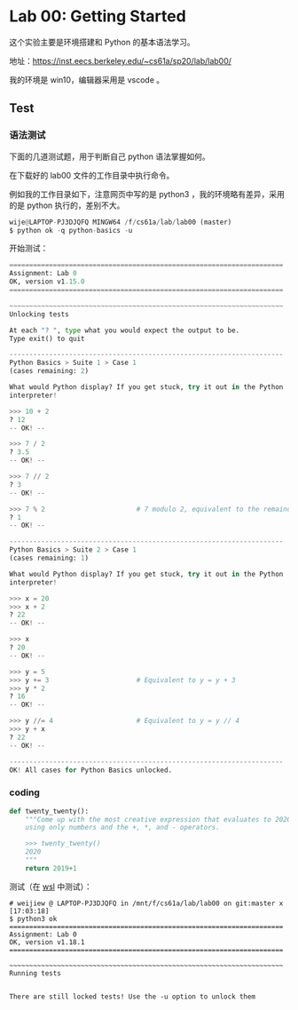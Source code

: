 # Lab 00: Getting Started

这个实验主要是环境搭建和 Python 的基本语法学习。

地址：https://inst.eecs.berkeley.edu/~cs61a/sp20/lab/lab00/

我的环境是 win10，编辑器采用是 vscode 。

## Test

### 语法测试

下面的几道测试题，用于判断自己 python 语法掌握如何。

在下载好的 lab00 文件的工作目录中执行命令。

例如我的工作目录如下，注意网页中写的是 python3 ，我的环境略有差异，采用的是 python 执行的，差别不大。

```python
wije@LAPTOP-PJ3DJQFQ MINGW64 /f/cs61a/lab/lab00 (master)
$ python ok -q python-basics -u
```

开始测试：

```python
=====================================================================
Assignment: Lab 0
OK, version v1.15.0
=====================================================================

~~~~~~~~~~~~~~~~~~~~~~~~~~~~~~~~~~~~~~~~~~~~~~~~~~~~~~~~~~~~~~~~~~~~~
Unlocking tests

At each "? ", type what you would expect the output to be.
Type exit() to quit

---------------------------------------------------------------------
Python Basics > Suite 1 > Case 1
(cases remaining: 2)

What would Python display? If you get stuck, try it out in the Python
interpreter!

>>> 10 + 2
? 12
-- OK! --

>>> 7 / 2
? 3.5
-- OK! --

>>> 7 // 2
? 3
-- OK! --

>>> 7 % 2                       # 7 modulo 2, equivalent to the remainder of 7 // 2
? 1
-- OK! --

---------------------------------------------------------------------
Python Basics > Suite 2 > Case 1
(cases remaining: 1)

What would Python display? If you get stuck, try it out in the Python
interpreter!

>>> x = 20
>>> x + 2
? 22
-- OK! --

>>> x
? 20
-- OK! --

>>> y = 5
>>> y += 3                      # Equivalent to y = y + 3
>>> y * 2
? 16
-- OK! --

>>> y //= 4                     # Equivalent to y = y // 4
>>> y + x
? 22
-- OK! --

---------------------------------------------------------------------
OK! All cases for Python Basics unlocked.
```


### coding

```python
def twenty_twenty():
    """Come up with the most creative expression that evaluates to 2020,
    using only numbers and the +, *, and - operators.

    >>> twenty_twenty()
    2020
    """
    return 2019+1
```

测试（在 [wsl](https://weijiew.com/22/) 中测试）：

```shell
# weijiew @ LAPTOP-PJ3DJQFQ in /mnt/f/cs61a/lab/lab00 on git:master x [17:03:18]
$ python3 ok
=====================================================================
Assignment: Lab 0
OK, version v1.18.1
=====================================================================

~~~~~~~~~~~~~~~~~~~~~~~~~~~~~~~~~~~~~~~~~~~~~~~~~~~~~~~~~~~~~~~~~~~~~
Running tests


There are still locked tests! Use the -u option to unlock them
```